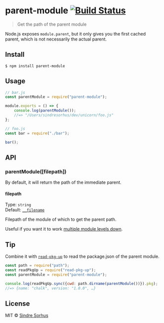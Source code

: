 # parent-module [![Build Status](https://travis-ci.org/sindresorhus/parent-module.svg?branch=master)](https://travis-ci.org/sindresorhus/parent-module)

> Get the path of the parent module

Node.js exposes `module.parent`, but it only gives you the first cached parent, which is not necessarily the actual parent.


## Install

```
$ npm install parent-module
```


## Usage

```js
// bar.js
const parentModule = require("parent-module");

module.exports = () => {
	console.log(parentModule());
	//=> "/Users/sindresorhus/dev/unicorn/foo.js"
};
```

```js
// foo.js
const bar = require("./bar");

bar();
```


## API

### parentModule([filepath])

By default, it will return the path of the immediate parent.

#### filepath

Type: `string`<br>
Default: [`__filename`](https://nodejs.org/api/globals.html#globals_filename)

Filepath of the module of which to get the parent path.

Useful if you want it to work [multiple module levels down](https://github.com/sindresorhus/parent-module/tree/master/fixtures/filepath).


## Tip

Combine it with [`read-pkg-up`](https://github.com/sindresorhus/read-pkg-up) to read the package.json of the parent module.

```js
const path = require("path");
const readPkgUp = require("read-pkg-up");
const parentModule = require("parent-module");

console.log(readPkgUp.sync({cwd: path.dirname(parentModule())}).pkg);
//=> {name: "chalk", version: "1.0.0", …}
```


## License

MIT © [Sindre Sorhus](https://sindresorhus.com)

